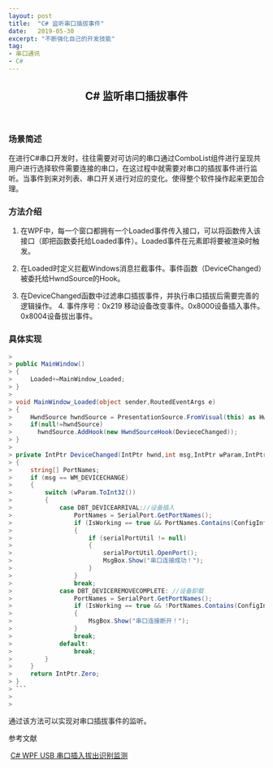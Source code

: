 ```yaml
---
layout: post
title:  "C# 监听串口插拔事件"
date:   2019-05-30
excerpt: "不断强化自己的开发技能"
tag:
- 串口通讯
- C#
---
```




<center><H2><b> C# 监听串口插拔事件 </b></H2></center><br>

### 场景简述

​		在进行C#串口开发时，往往需要对可访问的串口通过ComboList组件进行呈现共用户进行选择软件需要连接的串口，在这过程中就需要对串口的插拔事件进行监听。当事件到来对列表、串口开关进行对应的变化。使得整个软件操作起来更加合理。

### 方法介绍

1. 在WPF中，每一个窗口都拥有一个Loaded事件传入接口，可以将函数传入该接口（即把函数委托给Loaded事件）。Loaded事件在元素即将要被渲染时触发。

2. 在Loaded时定义拦截Windows消息拦截事件。事件函数（DeviceChanged）被委托给HwndSource的Hook。

3. 在DeviceChanged函数中过滤串口插拔事件，并执行串口插拔后需要完善的逻辑操作。
   4. 事件序号：0x219 移动设备改变事件。0x8000设备插入事件。0x8004设备拔出事件。

### 具体实现

```c#
> 
> public MainWindow()
> {
>     Loaded+=MainWindow_Loaded;
> }
> 
> void MainWindow_Loaded(object sender,RoutedEventArgs e)
> {
>     HwndSource hwndSource = PresentationSource.FromVisual(this) as HwndSource;
>     if(null!=hwndSource)
>     	hwndSource.AddHook(new HwndSourceHook(DevieceChanged));
> }
> 
> private IntPtr DeviceChanged(IntPtr hwnd,int msg,IntPtr wParam,IntPtr lParam,ref bool handled)
> {
>     string[] PortNames;
>     if (msg == WM_DEVICECHANGE)
>     {
>         switch (wParam.ToInt32())
>         {
>             case DBT_DEVICEARRIVAL://设备插入  
>                 PortNames = SerialPort.GetPortNames();
>                 if (IsWorking == true && PortNames.Contains(ConfigInfo.Port))
>                 {
>                     if (serialPortUtil != null)
>                     {
>                         serialPortUtil.OpenPort();
>                         MsgBox.Show("串口连接成功！");
>                     }
>                 }
>                 break;
>             case DBT_DEVICEREMOVECOMPLETE: //设备卸载
>                 PortNames = SerialPort.GetPortNames();  
>                 if (IsWorking == true && !PortNames.Contains(ConfigInfo.Port))
>                 {
>                     MsgBox.Show("串口连接断开！");
>                 }
>                 break;
>             default:
>                 break;
>         }
>     }
>     return IntPtr.Zero; 
> }
> ```
>
> 
```

通过该方法可以实现对串口插拔事件的监听。







参考文献

​		[C# WPF USB 串口插入拔出识别监测](https://blog.csdn.net/barry_hui/article/details/80326403)

